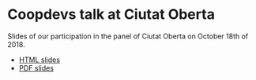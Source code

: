 # Coopdevs talk at Ciutat Oberta

Slides of our participation in the panel of Ciutat Oberta on October 18th of 2018.

* [HTML slides](http://coopdevs.org/ciutat_oberta/)
* [PDF slides](https://speakerdeck.com/coopdevs/viability-and-open-source)
